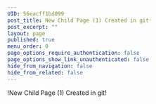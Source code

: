 ```yaml
---
UID: 56eacff1bd099
post_title: New Child Page (1) Created in git
post_excerpt: ""
layout: page
published: true
menu_order: 0
page_options_require_authentication: false
page_options_show_link_unauthenticated: false
hide_from_navigation: false
hide_from_related: false
---
```

!New Child Page (1) Created in git!
